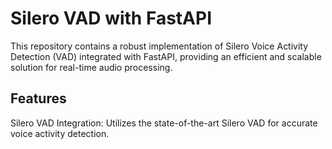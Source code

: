 # Silero VAD with FastAPI
This repository contains a robust implementation of Silero Voice Activity Detection (VAD) integrated with FastAPI, providing an efficient and scalable solution for real-time audio processing.

## Features
Silero VAD Integration: Utilizes the state-of-the-art Silero VAD for accurate voice activity detection.

